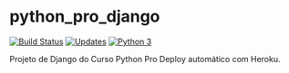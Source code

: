 # python_pro_django
[![Build Status](https://travis-ci.com/marvinbraga/python_pro_django.svg?branch=master)](https://travis-ci.com/marvinbraga/python_pro_django)
[![Updates](https://pyup.io/repos/github/marvinbraga/python_pro_django/shield.svg)](https://pyup.io/repos/github/marvinbraga/python_pro_django/)
[![Python 3](https://pyup.io/repos/github/marvinbraga/python_pro_django/python-3-shield.svg)](https://pyup.io/repos/github/marvinbraga/python_pro_django/)

Projeto de Django do Curso Python Pro
Deploy automático com Heroku.
